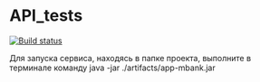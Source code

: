 # API_tests
[![Build status](https://ci.appveyor.com/api/projects/status/bvpnp1qp9r7m1m4m?svg=true)](https://ci.appveyor.com/project/KseniyaChepelevich/api-tests)

Для запуска сервиса, находясь в папке проекта, выполните в терминале команду
java -jar ./artifacts/app-mbank.jar
